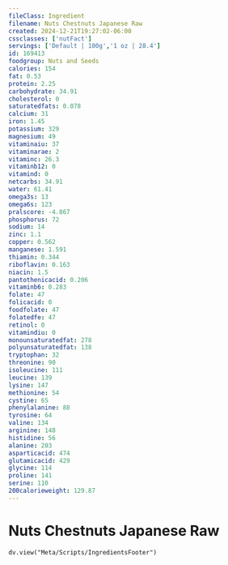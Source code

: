 ```yaml
---
fileClass: Ingredient
filename: Nuts Chestnuts Japanese Raw
created: 2024-12-21T19:27:02-06:00
cssclasses: ['nutFact']
servings: ['Default | 100g','1 oz | 28.4']
id: 169413
foodgroup: Nuts and Seeds
calories: 154
fat: 0.53
protein: 2.25
carbohydrate: 34.91
cholesterol: 0
saturatedfats: 0.078
calcium: 31
iron: 1.45
potassium: 329
magnesium: 49
vitaminaiu: 37
vitaminarae: 2
vitaminc: 26.3
vitaminb12: 0
vitamind: 0
netcarbs: 34.91
water: 61.41
omega3s: 13
omega6s: 123
pralscore: -4.867
phosphorus: 72
sodium: 14
zinc: 1.1
copper: 0.562
manganese: 1.591
thiamin: 0.344
riboflavin: 0.163
niacin: 1.5
pantothenicacid: 0.206
vitaminb6: 0.283
folate: 47
folicacid: 0
foodfolate: 47
folatedfe: 47
retinol: 0
vitamindiu: 0
monounsaturatedfat: 278
polyunsaturatedfat: 138
tryptophan: 32
threonine: 90
isoleucine: 111
leucine: 139
lysine: 147
methionine: 54
cystine: 65
phenylalanine: 88
tyrosine: 64
valine: 134
arginine: 148
histidine: 56
alanine: 203
asparticacid: 474
glutamicacid: 429
glycine: 114
proline: 141
serine: 110
200calorieweight: 129.87
---
```


# Nuts Chestnuts Japanese Raw

```dataviewjs
dv.view("Meta/Scripts/IngredientsFooter")
```